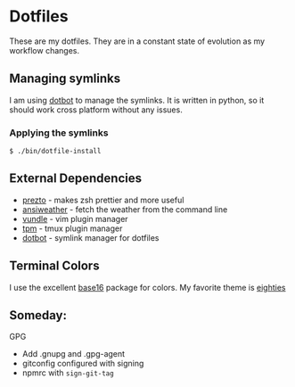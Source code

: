 # Dotfiles
These are my dotfiles. They are in a constant state of evolution as my workflow changes.

## Managing symlinks
I am using [dotbot](https://github.com/anishathalye/dotbot) to manage the symlinks. It is written in python, so it should work cross platform without any issues.

### Applying the symlinks
`$ ./bin/dotfile-install`

## External Dependencies
* [prezto](https://github.com/sorin-ionescu/prezto) - makes zsh prettier and more useful
* [ansiweather](https://github.com/fcambus/ansiweather) - fetch the weather from the command line
* [vundle](https://github.com/gmarik/Vundle.vim) - vim plugin manager
* [tpm](https://github.com/tmux-plugins/tpm) - tmux plugin manager
* [dotbot](https://github.com/anishathalye/dotbot) - symlink manager for dotfiles

## Terminal Colors
I use the excellent [base16](https://github.com/chriskempson/base16) package for colors. My favorite theme is [eighties](http://chriskempson.github.io/base16/#eighties)

## Someday:
GPG
* Add .gnupg and .gpg-agent
* gitconfig configured with signing
* npmrc with `sign-git-tag`

